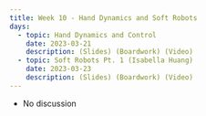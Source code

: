 ```yaml
---
title: Week 10 - Hand Dynamics and Soft Robots
days:
  - topic: Hand Dynamics and Control
    date: 2023-03-21
    description: (Slides) (Boardwork) (Video)
  - topic: Soft Robots Pt. 1 (Isabella Huang)
    date: 2023-03-23
    description: (Slides) (Boardwork) (Video)
---
```


- No discussion

<a id="Week12"></a>

